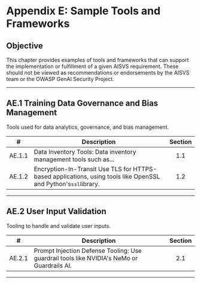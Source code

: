 # Appendix E: Sample Tools and Frameworks

## Objective

This chapter provides examples of tools and frameworks that can support the implementation or fulfillment of a given AISVS requirement. These should not be viewed as recommendations or endorsements by the AISVS team or the OWASP GenAI Security Project.

---

## AE.1 Training Data Governance and Bias Management

Tools used for data analytics, governance, and bias management.

|   #    | Description                                                                                                    | Section |
| :----: | -------------------------------------------------------------------------------------------------------------- | :-----: |
| AE.1.1 | Data Inventory Tools: Data inventory management tools such as...                                               |   1.1   |
| AE.1.2 | Encryption-In-Transit Use TLS for HTTPS-based applications, using tools like OpenSSL and Python's`ssl`library. |   1.2   |

---

## AE.2 User Input Validation

Tooling to handle and validate user inputs.

|   #    | Description                                                                                | Section |
| :----: | ------------------------------------------------------------------------------------------ | :-----: |
| AE.2.1 | Prompt Injection Defense Tooling: Use guardrail tools like NVIDIA's NeMo or Guardrails AI. |   2.1   |

---

